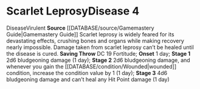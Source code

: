 ﻿---
id: '7'
level: '4'
name: Scarlet Leprosy
onset: 1 day
rarity: Common
saving_throw: DC 19 Fortitude
source: '[[DATABASE/source/Gamemastery Guide|Gamemastery Guide]]'
stage: "Stage 1: 2d6 bludgeoning damage (1 day)Stage 2: 2d6 bludgeoning damage, and\
  \ whenever you gain the wounded condition, increase the condition value by 1 (1\
  \ day)Stage 3: 4d6 bludgeoning damage and can\u2019t heal any Hit Point damage (1\
  \ day)"
trait:
- '[[DATABASE/trait/Disease|Disease]]'
- '[[DATABASE/trait/Virulent|Virulent]]'
type: Disease

---
# Scarlet Leprosy<span class="item-type">Disease 4</span>

<span class="item-trait">Disease</span><span class="item-trait">Virulent</span>
**Source** [[DATABASE/source/Gamemastery Guide|Gamemastery Guide]]
Scarlet leprosy is widely feared for its devastating effects, crushing bones and organs while making recovery nearly impossible. Damage taken from scarlet leprosy can’t be healed until the disease is cured.
**Saving Throw** DC 19 Fortitude; **Onset** 1 day; **Stage 1** 2d6 bludgeoning damage (1 day); **Stage 2** 2d6 bludgeoning damage, and whenever you gain the [[DATABASE/condition/Wounded|wounded]] condition, increase the condition value by 1 (1 day); **Stage 3** 4d6 bludgeoning damage and can’t heal any Hit Point damage (1 day)